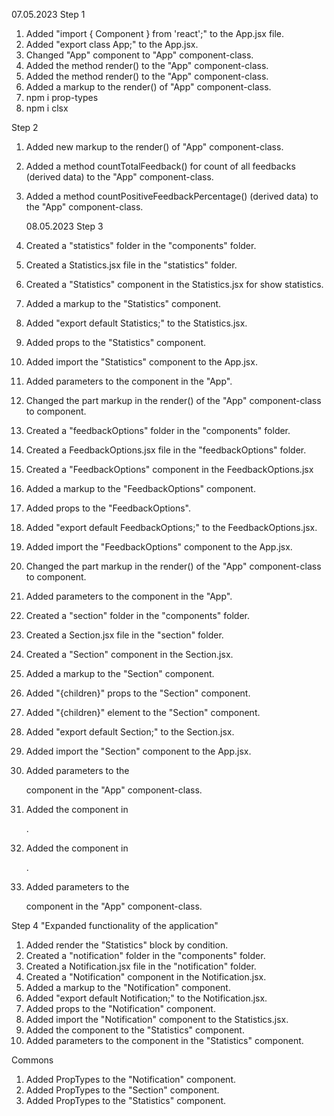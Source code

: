 07.05.2023 Step 1

1. Added "import { Component } from 'react';" to the App.jsx file.
2. Added "export class App;" to the App.jsx.
3. Changed "App" component to "App" component-class.
4. Added the method render() to the "App" component-class.
5. Added the method render() to the "App" component-class.
6. Added a markup to the render() of "App" component-class.
7. npm i prop-types
8. npm i clsx

Step 2

1. Added new markup to the render() of "App" component-class.
2. Added a method countTotalFeedback() for count of all feedbacks (derived data)
   to the "App" component-class.
3. Added a method countPositiveFeedbackPercentage() (derived data) to the "App"
   component-class.

   08.05.2023 Step 3

4. Created a "statistics" folder in the "components" folder.
5. Created a Statistics.jsx file in the "statistics" folder.
6. Created a "Statistics" component in the Statistics.jsx for show statistics.
7. Added a markup to the "Statistics" component.
8. Added "export default Statistics;" to the Statistics.jsx.
9. Added props to the "Statistics" component.
10. Added import the "Statistics" component to the App.jsx.
11. Added parameters to the <Statistics> component in the "App".
12. Changed the part markup in the render() of the "App" component-class to
    <Statistics> component.
13. Created a "feedbackOptions" folder in the "components" folder.
14. Created a FeedbackOptions.jsx file in the "feedbackOptions" folder.
15. Created a "FeedbackOptions" component in the FeedbackOptions.jsx
16. Added a markup to the "FeedbackOptions" component.
17. Added props to the "FeedbackOptions".
18. Added "export default FeedbackOptions;" to the FeedbackOptions.jsx.
19. Added import the "FeedbackOptions" component to the App.jsx.
20. Changed the part markup in the render() of the "App" component-class to
    <FeedbackOptions> component.
21. Added parameters to the <FeedbackOptions> component in the "App".
22. Created a "section" folder in the "components" folder.
23. Created a Section.jsx file in the "section" folder.
24. Created a "Section" component in the Section.jsx.
25. Added a markup to the "Section" component.
26. Added "{children}" props to the "Section" component.
27. Added "{children}" element to the "Section" component.
28. Added "export default Section;" to the Section.jsx.
29. Added import the "Section" component to the App.jsx.
30. Added parameters to the <Section> component in the "App" component-class.
31. Added the <Statistics> component in <Section>.
32. Added the <FeedbackOptions> component in <Section>.
33. Added parameters to the <Section> component in the "App" component-class.

Step 4 "Expanded functionality of the application"
1. Added render the "Statistics" block by condition.
2. Created a "notification" folder in the "components" folder.
3. Created a Notification.jsx file in the "notification" folder.
4. Created a "Notification" component in the Notification.jsx.
5. Added a markup to the "Notification" component.
6. Added "export default Notification;" to the Notification.jsx.
7. Added props to the "Notification" component.
8. Added import the "Notification" component to the Statistics.jsx.
9. Added the <Notification> component to the "Statistics" component.
10. Added parameters to the <Notification> component in the "Statistics" component.

Commons
1. Added PropTypes to the "Notification" component.
2. Added PropTypes to the "Section" component.
3. Added PropTypes to the "Statistics" component.